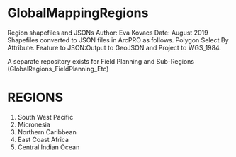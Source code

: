 # GlobalMappingRegions
Region shapefiles and JSONs
Author: Eva Kovacs
Date: August 2019
Shapefiles converted to JSON files in ArcPRO as follows.
Polygon Select By Attribute.
Feature to JSON:Output to GeoJSON and Project to WGS_1984.

A separate repository exists for Field Planning and Sub-Regions (GlobalRegions_FieldPlanning_Etc)


# REGIONS
1. South West Pacific
2. Micronesia
3. Northern Caribbean
4. East Coast Africa
5. Central Indian Ocean


